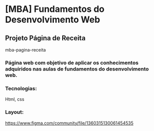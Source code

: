 # [MBA] Fundamentos do Desenvolvimento Web

## Projeto Página de Receita

mba-pagina-receita

### Página web com objetivo de aplicar os conhecimentos adquiridos nas aulas de fundamentos do desenvolvimento web.

### Tecnologias:

Html, css

### Layout:

https://www.figma.com/community/file/1360315130061454535